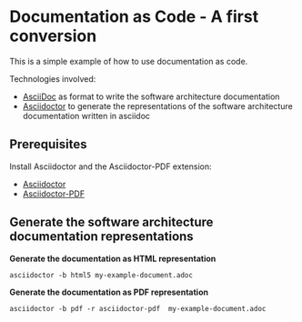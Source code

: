 # Documentation as Code - A first conversion
This is a simple example of how to use documentation as code.

Technologies involved:

* [AsciiDoc](https://asciidoc.org/) as format to write the software architecture documentation
* [Asciidoctor](https://docs.asciidoctor.org/asciidoctor) to generate the representations of the software architecture documentation written in asciidoc 

## Prerequisites
Install Asciidoctor and the Asciidoctor-PDF extension:
* [Asciidoctor](https://docs.asciidoctor.org/asciidoctor/latest/install/)
* [Asciidoctor-PDF](https://docs.asciidoctor.org/pdf-converter/latest/install/)

## Generate the software architecture documentation representations


**Generate the documentation as HTML representation**

``
asciidoctor -b html5 my-example-document.adoc
``

**Generate the documentation as PDF representation**

``
asciidoctor -b pdf -r asciidoctor-pdf  my-example-document.adoc
``

